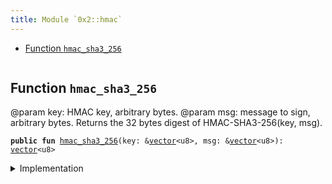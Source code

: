 ```yaml
---
title: Module `0x2::hmac`
---
```




-  [Function `hmac_sha3_256`](#0x2_hmac_hmac_sha3_256)


<pre><code></code></pre>



<a name="0x2_hmac_hmac_sha3_256"></a>

## Function `hmac_sha3_256`

@param key: HMAC key, arbitrary bytes.
@param msg: message to sign, arbitrary bytes.
Returns the 32 bytes digest of HMAC-SHA3-256(key, msg).


<pre><code><b>public</b> <b>fun</b> <a href="../ika-framework/hmac.md#0x2_hmac_hmac_sha3_256">hmac_sha3_256</a>(key: &<a href="../move-stdlib/vector.md#0x1_vector">vector</a>&lt;u8&gt;, msg: &<a href="../move-stdlib/vector.md#0x1_vector">vector</a>&lt;u8&gt;): <a href="../move-stdlib/vector.md#0x1_vector">vector</a>&lt;u8&gt;
</code></pre>



<details>
<summary>Implementation</summary>


<pre><code><b>public</b> <b>native</b> <b>fun</b> <a href="../ika-framework/hmac.md#0x2_hmac_hmac_sha3_256">hmac_sha3_256</a>(key: &<a href="../move-stdlib/vector.md#0x1_vector">vector</a>&lt;u8&gt;, msg: &<a href="../move-stdlib/vector.md#0x1_vector">vector</a>&lt;u8&gt;): <a href="../move-stdlib/vector.md#0x1_vector">vector</a>&lt;u8&gt;;
</code></pre>



</details>
